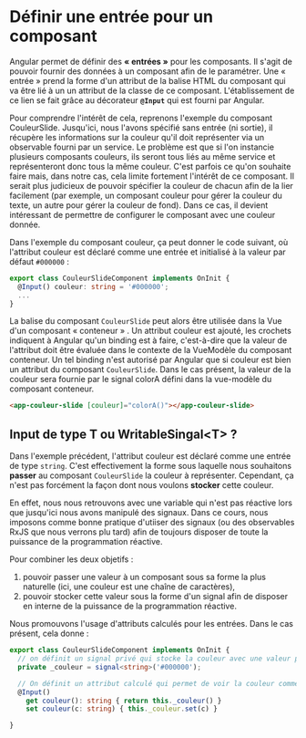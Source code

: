 # Définir une entrée pour un composant

Angular permet de définir des **« entrées »** pour les composants. Il s'agit de pouvoir fournir des données à un composant afin de le paramétrer. Une « entrée »  prend la forme d'un attribut de la balise HTML du composant qui va être lié à un un attribut de la classe de ce composant. L'établissement de ce lien se fait grâce au décorateur **`@Input`** qui est fourni par Angular.

Pour comprendre l'intérêt de cela, reprenons l'exemple du composant CouleurSlide. Jusqu'ici, nous l'avons spécifié sans entrée (ni sortie), il récupère les informations sur la couleur qu'il doit représenter via un observable fourni par un service. Le problème est que si l'on instancie plusieurs composants couleurs, ils seront tous liés au même service et représenteront donc tous la même couleur. C'est parfois ce qu'on souhaite faire mais, dans notre cas, cela limite fortement l'intérêt de ce composant. Il serait plus judicieux de pouvoir spécifier la couleur de chacun afin de la lier facilement (par exemple, un composant couleur pour gérer la couleur du texte, un autre pour gérer la couleur de fond). Dans ce cas, il devient intéressant de permettre de configurer le composant avec une couleur donnée.

Dans l'exemple du composant couleur, ça peut donner le code suivant, où l'attribut couleur est déclaré comme une entrée et initialisé à la valeur par défaut `#000000` :

```typescript
export class CouleurSlideComponent implements OnInit {
  @Input() couleur: string = '#000000';
  ...
}
```

La balise du composant `CouleurSlide` peut alors être utilisée dans la Vue d'un composant « conteneur » . Un attribut couleur est ajouté, les crochets indiquent à Angular qu'un binding est à faire, c'est-à-dire que la valeur de l'attribut doit être évaluée dans le contexte de la VueModèle du composant conteneur. Un tel binding n'est autorisé par Angular que si couleur est bien un attribut du composant `CouleurSlide`. Dans le cas présent, la valeur de la couleur sera fournie par le signal colorA défini dans la vue-modèle du composant conteneur.

```html
<app-couleur-slide [couleur]="colorA()"></app-couleur-slide>
```

## Input de type T ou WritableSingal\<T> ?

Dans l'exemple précédent, l'attribut couleur est déclaré comme une entrée de type `string`. C'est effectivement la forme sous laquelle nous souhaitons **passer** au composant `CouleurSlide` la couleur à représenter. Cependant, ça n'est pas forcément la façon dont nous voulons **stocker** cette couleur.

En effet, nous nous retrouvons avec une variable qui n'est pas réactive lors que jusqu'ici nous avons manipulé des signaux. Dans ce cours, nous imposons comme bonne pratique d'utiiser des signaux (ou des observables RxJS que nous verrons plu tard) afin de toujours disposer de toute la puissance de la programmation réactive.

Pour combiner les deux objetifs :

1. pouvoir passer une valeur à un composant sous sa forme la plus naturelle (ici, une couleur est une chaîne de caractères),
2. pouvoir stocker cette valeur sous la forme d'un signal afin de disposer en interne de la puissance de la programmation réactive.

Nous promouvons l'usage d'attributs calculés pour les entrées. Dans le cas présent, cela donne :

```typescript
export class CouleurSlideComponent implements OnInit {
  // on définit un signal privé qui stocke la couleur avec une valeur par défaut
  private _couleur = signal<string>('#000000');

  // On définit un attribut calculé qui permet de voir la couleur comme une string à l'exérieur du composant tout en en disposant comme un signal à l'intérieur
  @Input() 
    get couleur(): string { return this._couleur() }
    set couleur(c: string) { this._couleur.set(c) }

}
```
